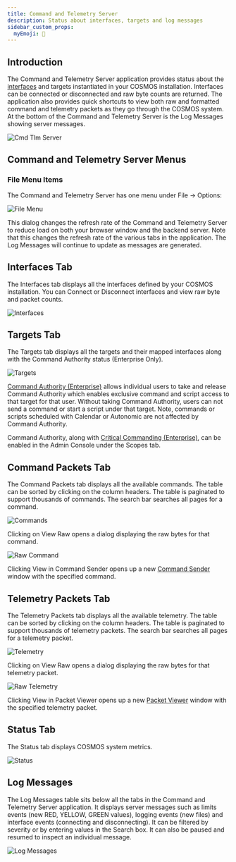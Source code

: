 ```yaml
---
title: Command and Telemetry Server
description: Status about interfaces, targets and log messages
sidebar_custom_props:
  myEmoji: 📡
---
```


## Introduction

The Command and Telemetry Server application provides status about the [interfaces](../configuration/interfaces.md) and targets instantiated in your COSMOS installation. Interfaces can be connected or disconnected and raw byte counts are returned. The application also provides quick shortcuts to view
both raw and formatted command and telemetry packets as they go through the COSMOS system. At the bottom of the Command and Telemetry Server is the Log Messages showing server messages.

![Cmd Tlm Server](/img/cmd_tlm_server/cmd_tlm_server.png)

## Command and Telemetry Server Menus

### File Menu Items

The Command and Telemetry Server has one menu under File -> Options:

![File Menu](/img/cmd_tlm_server/file_menu.png)

This dialog changes the refresh rate of the Command and Telemetry Server to reduce load on both your browser window and the backend server. Note that this changes the refresh rate of the various tabs in the application. The Log Messages will continue to update as messages are generated.

## Interfaces Tab

The Interfaces tab displays all the interfaces defined by your COSMOS installation. You can Connect or Disconnect interfaces and view raw byte and packet counts.

![Interfaces](/img/cmd_tlm_server/interfaces.png)

## Targets Tab

The Targets tab displays all the targets and their mapped interfaces along with the Command Authority status (Enterprise Only).

![Targets](/img/cmd_tlm_server/targets.png)

[Command Authority (Enterprise)](../configuration/command.md#command-authority-enterprise) allows individual users to take and release Command Authority which enables exclusive command and script access to that target for that user. Without taking Command Authority, users can not send a command or start a script under that target. Note, commands or scripts scheduled with Calendar or Autonomic are not affected by Command Authority.

Command Authority, along with [Critical Commanding (Enterprise)](../configuration/command.md#critical-commanding-enterprise), can be enabled in the Admin Console under the Scopes tab.

## Command Packets Tab

The Command Packets tab displays all the available commands. The table can be sorted by clicking on the column headers. The table is paginated to support thousands of commands. The search bar searches all pages for a command.

![Commands](/img/cmd_tlm_server/cmd_packets.png)

Clicking on View Raw opens a dialog displaying the raw bytes for that command.

![Raw Command](/img/cmd_tlm_server/cmd_raw.png)

Clicking View in Command Sender opens up a new [Command Sender](cmd-sender.md) window with the specified command.

## Telemetry Packets Tab

The Telemetry Packets tab displays all the available telemetry. The table can be sorted by clicking on the column headers. The table is paginated to support thousands of telemetry packets. The search bar searches all pages for a telemetry packet.

![Telemetry](/img/cmd_tlm_server/tlm_packets.png)

Clicking on View Raw opens a dialog displaying the raw bytes for that telemetry packet.

![Raw Telemetry](/img/cmd_tlm_server/tlm_raw.png)

Clicking View in Packet Viewer opens up a new [Packet Viewer](packet-viewer.md) window with the specified telemetry packet.

## Status Tab

The Status tab displays COSMOS system metrics.

![Status](/img/cmd_tlm_server/status.png)

## Log Messages

The Log Messages table sits below all the tabs in the Command and Telemetry Server application. It displays server messages such as limits events (new RED, YELLOW, GREEN values), logging events (new files) and interface events (connecting and disconnecting). It can be filtered by severity or by entering values in the Search box. It can also be paused and resumed to inspect an individual message.

![Log Messages](/img/cmd_tlm_server/log_messages.png)
